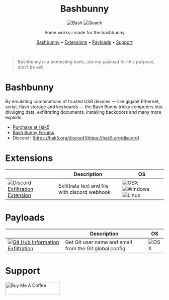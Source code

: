 <div align="center">

# Bashbunny

![Bash](https://img.shields.io/badge/Shell_Script-121011?style=for-the-badge&logo=gnu-bash&logoColor=white)
![Quack](https://img.shields.io/badge/Ducky_Script-121011?style=for-the-badge&logo=duck&logoColor=white)

Some works i made for the bashbunny

[Bashbunny](#bashbunny) • [Extensions](#extensions) • [Payloads](#payloads) • [Support](#support)

<br/>
</div>

> Bashbunny is a pentesting tools, use my payload for this purpose, don't be evil

# Bashbunny
By emulating combinations of trusted USB devices — like gigabit Ethernet, serial, flash storage and keyboards — the Bash Bunny tricks computers into divulging data, exfiltrating documents, installing backdoors and many more exploits.

* [Purchase at Hak5](https://hak5.org/products/bash-bunny)
* [Bash Bunny Forums](https://forums.hak5.org/forum/92-bash-bunny/)
* Discord : [https://hak5.org/discord](https://hak5.org/discord)

# Extensions
|   | Description | OS |
| ------------- | ------------- | ------------- 
| [![Discord Exfiltration Extension](https://img.shields.io/badge/Discord%20Exfiltration-7289d9?style=for-the-badge&logo=discord&logoColor=white)](https://github.com/quentinlamamy/bashbunny/tree/main/extensions/discord) | Exfiltrate text and file with discord webhook | ![OSX](https://img.shields.io/badge/OSX-FFFFFF?style=for-the-badge&logo=apple&logoColor=black) ![Windows](https://img.shields.io/badge/Windows-357EC7?style=for-the-badge&logo=windows&logoColor=white) ![Linux](https://img.shields.io/badge/Linux-eab838?style=for-the-badge&logo=linux&logoColor=white) |

# Payloads
|   | Description | OS |
| ------------- | ------------- | ------------- 
| [![Git Hub Information Exfiltration](https://img.shields.io/badge/Github%20Info%20Exfiltration-000000?style=for-the-badge&logo=github&logoColor=white)](https://github.com/quentinlamamy/bashbunny/tree/main/payloads/githubExfiltration) | Get Git user name and email from the Git global config| ![OSX](https://img.shields.io/badge/OSX-FFFFFF?style=for-the-badge&logo=apple&logoColor=black) |

# Support
<a href="https://www.buymeacoffee.com/quentinlamamy" target="_blank"><img src="https://cdn.buymeacoffee.com/buttons/default-orange.png" alt="Buy Me A Coffee" height="41" width="174"></a>
